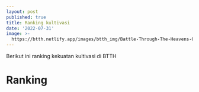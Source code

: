 ```yaml
---
layout: post
published: true
title: Ranking kultivasi
date: '2022-07-31'
image: >-
  https://btth.netlify.app/images/btth_img/Battle-Through-The-Heavens-Origin-season-5%20(1).jpg
---
```

Berikut ini ranking kekuatan kultivasi di BTTH

# Ranking

